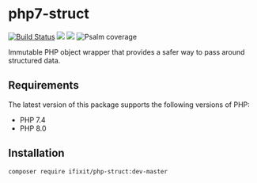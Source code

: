 # php7-struct

[![Build Status](https://travis-ci.com/iFixit/php7-struct.svg?branch=master)](https://travis-ci.com/iFixit/php7-struct) <a href="https://codeclimate.com/github/iFixit/php7-struct/test_coverage"><img src="https://api.codeclimate.com/v1/badges/61e692b4f95e4e35cb6d/test_coverage" /></a> <a href="https://codeclimate.com/github/iFixit/php7-struct/maintainability"><img src="https://api.codeclimate.com/v1/badges/61e692b4f95e4e35cb6d/maintainability" /></a>
![Psalm coverage](https://shepherd.dev/github/iFixit/php7-struct/coverage.svg)

Immutable PHP object wrapper that provides a safer way to pass around structured data.

## Requirements

The latest version of this package supports the following versions of PHP:

* PHP 7.4
* PHP 8.0

## Installation

```
composer require ifixit/php-struct:dev-master
```

